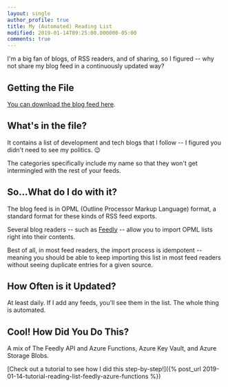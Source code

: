 ```yaml
---
layout: single
author_profile: true 
title: My (Automated) Reading List
modified: 2019-01-14T09:25:00.000000-05:00
comments: true
---
```


I'm a big fan of blogs, of RSS readers, and of sharing, so I figured -- why not share my blog feed in a continuously updated way?

## Getting the File

[You can download the blog feed here](https://seanfeedlyopmlexport.blob.core.windows.net/opml-file/SeanKilleenBlogs.opml).

## What's in the file?

It contains a list of development and tech blogs that I follow -- I figured you didn't need to see my politics. :wink:

The categories specifically include my name so that they won't get intermingled with the rest of your feeds.

## So...What do I do with it?

The blog feed is in OPML (Outline Processor Markup Language) format, a standard format for these kinds of RSS feed exports.

Several blog readers -- such as [Feedly](https://blog.feedly.com/opml/) -- allow you to import OPML lists right into their contents.

Best of all, in most feed readers, the import process is idempotent -- meaning you should be able to keep importing this list in most feed readers without seeing duplicate entries for a given source.

## How Often is it Updated?

At least daily. If I add any feeds, you'll see them in the list. The whole thing is automated.

## Cool! How Did You Do This?

A mix of The Feedly API and Azure Functions, Azure Key Vault, and Azure Storage Blobs.

[Check out a tutorial to see how I did this step-by-step!]({% post_url 2019-01-14-tutorial-reading-list-feedly-azure-functions %})

